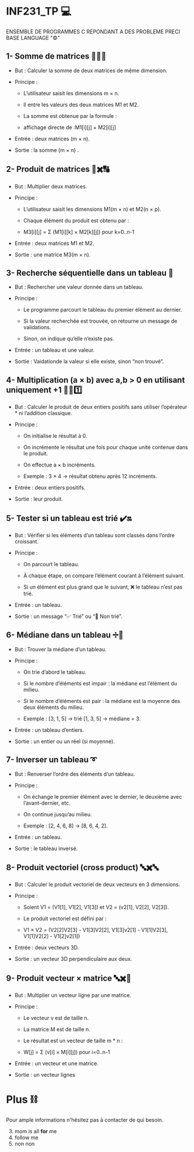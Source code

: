 # INF231_TP 💻
ENSEMBLE DE PROGRAMMES C REPONDANT A DES PROBLEME PRECI
BASE LANGUAGE "©️"

## 1- Somme de matrices 🔡➕🔠

* But : Calculer la somme de deux matrices de même dimension.
* Principe :

  * L’utilisateur saisit les dimensions m × n.

  * Il entre les valeurs des deux matrices M1 et M2.

  * La somme est obtenue par la formule :
  * affichage directe de :M1[i][j] + M2[i][j]
* Entrée : deux matrices (m × n).
* Sortie : la somme (m × n)  .

## 2- Produit de matrices 🔡✖️🔠

* But : Multiplier deux matrices.
* Principe :

  * L’utilisateur saisit les dimensions M1(m × n) et M2(n × p).

  * Chaque élément du produit est obtenu par :
  * M3[i][j] = Σ (M1[i][k] × M2[k][j]) pour k=0..n-1
* Entrée : deux matrices M1 et M2.
* Sortie : une matrice M3(m × n).

## 3- Recherche séquentielle dans un tableau 🔂

* But : Rechercher une valeur donnée dans un tableau.
* Principe :

  * Le programme parcourt le tableau du premier élément au dernier.

  * Si la valeur recherchée est trouvée, on retourne un message de validations.

  * Sinon, on indique qu’elle n’existe pas.
* Entrée : un tableau et une valeur.
* Sortie : Vaidationde la valeur si elle existe, sinon “non trouvé”.

## 4- Multiplication (a × b) avec a,b > 0 en utilisant uniquement +1 🔄➕1️⃣

* But : Calculer le produit de deux entiers positifs sans utiliser l’opérateur * ni l’addition classique.
* Principe :

  * On initialise le résultat à 0.

  * On incrémente le résultat une fois pour chaque unité contenue dans le produit.

  * On effectue a × b incréments.
  * Exemple : 3 × 4 → résultat obtenu après 12 incréments.
* Entrée : deux entiers positifs.
* Sortie : leur produit.

## 5- Tester si un tableau est trié ✔️🔛

* But : Vérifier si les éléments d’un tableau sont classés dans l’ordre croissant.
* Principe :

  * On parcourt le tableau.

  * À chaque étape, on compare l’élément courant à l’élément suivant.

  * Si un élément est plus grand que le suivant, ❌ le tableau n’est pas trié.
* Entrée : un tableau.
* Sortie : un message “✅ Trié” ou “🛑 Non trié”.


## 6- Médiane dans un tableau ➗🟰

* But : Trouver la médiane d’un tableau.
* Principe :

  * On trie d’abord le tableau.

  * Si le nombre d’éléments est impair : la médiane est l’élément du milieu.

  * Si le nombre d’éléments est pair : la médiane est la moyenne des deux éléments du milieu.
  * Exemple : [3, 1, 5] → trié [1, 3, 5] → médiane = 3.
* Entrée : un tableau d’entiers.
* Sortie : un entier ou un réel (si moyenne).


## 7- Inverser un tableau ➰

* But : Renverser l’ordre des éléments d’un tableau.
* Principe :

  * On échange le premier élément avec le dernier, le deuxième avec l’avant-dernier, etc.

  * On continue jusqu’au milieu.
  * Exemple : [2, 4, 6, 8] → [8, 6, 4, 2].
* Entrée : un tableau.
* Sortie : le tableau inversé.


## 8- Produit vectoriel (cross product) 🔤✖️🔤

* But : Calculer le produit vectoriel de deux vecteurs en 3 dimensions.
* Principe :

  * Soient V1 = (V1[1], V1[2], V1[3]) et V2 = (v2[1], V2[2], V2[3]).

  * Le produit vectoriel est défini par :
  * V1 × V2 = (V2[2]V2[3] - V1[3]V2[2], V1[3]v2[1] - V1[1]V2[3], V1[1]V2[2] - V1[2]v2[1])
* Entrée : deux vecteurs 3D.
* Sortie : un vecteur 3D perpendiculaire aux deux.


## 9- Produit vecteur × matrice 🔤✖️🔡

* But : Multiplier un vecteur ligne par une matrice.
* Principe :

  * Le vecteur v est de taille n.

  * La matrice M est de taille n.

  * Le résultat est un vecteur de taille m * n  :
  * W[j] = Σ (v[i] × M[i][j]) pour i=0..n-1
* Entrée : un vecteur et une matrice.
* Sortie : un vecteur lignes

# Plus ⛓️
Pour ample informations n'hésitez pas à contacter de qui besoin.


3. mom is all **for** me
7. follow me 
1. non non